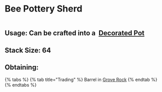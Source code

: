 # Bee Pottery Sherd

<figure><img src="https://github.com/user-attachments/assets/327c9ff6-83c8-40d6-9846-adf61a689954" alt=""><figcaption></figcaption></figure>

## Usage: Can be crafted into a <img src="https://minecraft.wiki/images/thumb/Decorated_Pot_(N)_JE2_BE2.png/150px-Decorated_Pot_(N)_JE2_BE2.png?1209f" alt="" data-size="line"> [Decorated Pot](https://minecraft.wiki/w/Decorated\_Pot)

## <img src="https://minecraft.wiki/images/Light_Gray_Bundle_JE1_BE1.png?b552e" alt="" data-size="line">Stack Size: 64

## Obtaining:

{% tabs %}
{% tab title="Trading" %}
Barrel in [Grove Rock](../../sturctures/grove-rock.md)
{% endtab %}
{% endtabs %}

